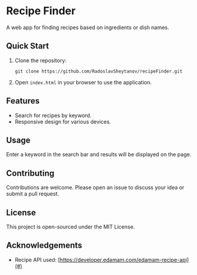 # Recipe Finder

A web app for finding recipes based on ingredients or dish names.

## Quick Start

1. Clone the repository:
   ```
   git clone https://github.com/RadoslavSheytanov/recipeFinder.git
   ```
2. Open `index.html` in your browser to use the application.

## Features

- Search for recipes by keyword.
- Responsive design for various devices.

## Usage

Enter a keyword in the search bar and results will be displayed on the page.

## Contributing

Contributions are welcome. Please open an issue to discuss your idea or submit a pull request.

## License

This project is open-sourced under the MIT License.

## Acknowledgements

- Recipe API used: [https://developer.edamam.com/edamam-recipe-api](#)
